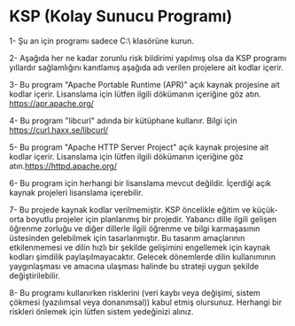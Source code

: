 # KSP (Kolay Sunucu Programı)

1- Şu an için programı sadece C:\  klasörüne kurun. 

2- Aşağıda her ne kadar zorunlu risk bildirimi yapılmış olsa da KSP programı yıllardır sağlamlığını kanıtlamış aşağıda adı 
   verilen projelere ait kodlar içerir.

3- Bu program "Apache Portable Runtime (APR)" açık kaynak projesine ait kodlar içerir. 
   Lisanslama için lütfen ilgili dökümanın içeriğine göz atın. https://apr.apache.org/ 

4- Bu program "libcurl" adında bir kütüphane kullanır. Bilgi için  https://curl.haxx.se/libcurl/

5- Bu program "Apache HTTP Server Project" açık kaynak projesine ait kodlar içerir. 
   Lisanslama için lütfen ilgili dökümanın içeriğine göz atın.https://httpd.apache.org/

6- Bu program için herhangi bir lisanslama mevcut değildir. İçerdiği açık kaynak projeleri lisanslama içerebilir.

7- Bu projede kaynak kodlar verilmemiştir. KSP öncelikle eğitim ve küçük-orta boyutlu projeler için planlanmış bir projedir. 
   Yabancı dille ilgili gelişen öğrenme zorluğu ve diğer dillerle ilgili öğrenme ve bilgi karmaşasının üstesinden 
   gelebilmek için tasarlanmıştır. Bu tasarım amaçlarının etkilenmemesi ve dilin hızlı bir şekilde gelişimini
   engellemek için kaynak kodları şimdilik paylaşılmayacaktır. Gelecek dönemlerde dilin kullanımının yaygınlaşması
   ve amacına ulaşması halinde bu strateji uygun şekilde değiştirilebilir. 

8- Bu programı kullanırken risklerini (veri kaybı veya değişimi, sistem çökmesi (yazılımsal veya donanımsal)) kabul 
   etmiş olursunuz. Herhangi bir riskleri önlemek için lütfen sistem yedeğinizi alınız. 

